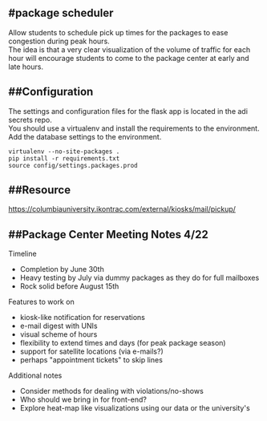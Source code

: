 #package scheduler
---

Allow students to schedule pick up times for the packages to ease congestion during peak hours.  
The idea is that a very clear visualization of the volume of traffic for each hour will encourage students to come to the package center at early and late hours.


##Configuration
---
The settings and configuration files for the flask app is located in the adi secrets repo.  
You should use a virtualenv and install the requirements to the environment.  
Add the database settings to the environment.

    virtualenv --no-site-packages .
    pip install -r requirements.txt
    source config/settings.packages.prod


##Resource
---
https://columbiauniversity.ikontrac.com/external/kiosks/mail/pickup/


##Package Center Meeting Notes 4/22
---

Timeline

* Completion by June 30th
* Heavy testing by July via dummy packages as they do for full mailboxes
* Rock solid before August 15th

Features to work on

* kiosk-like notification for reservations
* e-mail digest with UNIs
* visual scheme of hours
* flexibility to extend times and days (for peak package season)
* support for satellite locations (via e-mails?)
* perhaps "appointment tickets" to skip lines

Additional notes

* Consider methods for dealing with violations/no-shows
* Who should we bring in for front-end?
* Explore heat-map like visualizations using our data or the university's


